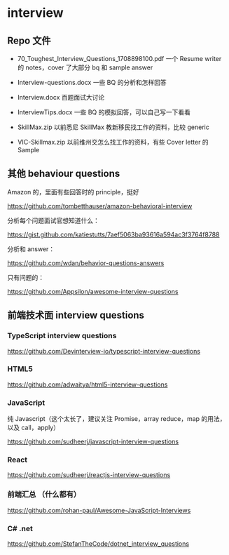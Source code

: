 # interview

## Repo 文件
- 70_Toughest_Interview_Questions_1708898100.pdf 一个 Resume writer 的 notes，cover 了大部分 bq 和 sample answer

- Interview-questions.docx 一些 BQ 的分析和怎样回答

- Interview.docx 百题面试大讨论

- InterviewTips.docx 一些 BQ 的模拟回答，可以自己写一下看看

- SkillMax.zip 以前悉尼 SkillMax 教新移民找工作的资料，比较 generic

- VIC-Skillmax.zip 以前维州交怎么找工作的资料，有些 Cover letter 的 Sample


## 其他 behaviour questions

Amazon 的，里面有些回答时的 principle，挺好

https://github.com/tombetthauser/amazon-behavioral-interview

分析每个问题面试官想知道什么：

https://gist.github.com/katiestutts/7aef5063ba93616a594ac3f3764f8788

分析和 answer：

https://github.com/wdan/behavior-questions-answers

只有问题的：

https://github.com/Appsilon/awesome-interview-questions

## 前端技术面 interview questions

### TypeScript interview questions

https://github.com/Devinterview-io/typescript-interview-questions

### HTML5

https://github.com/adwaitya/html5-interview-questions

### JavaScript
纯 Javascript（这个太长了，建议关注 Promise，array reduce，map 的用法，以及 call，apply）

https://github.com/sudheerj/javascript-interview-questions

### React

https://github.com/sudheerj/reactjs-interview-questions

### 前端汇总 （什么都有）

https://github.com/rohan-paul/Awesome-JavaScript-Interviews

### C# .net

https://github.com/StefanTheCode/dotnet_interview_questions

